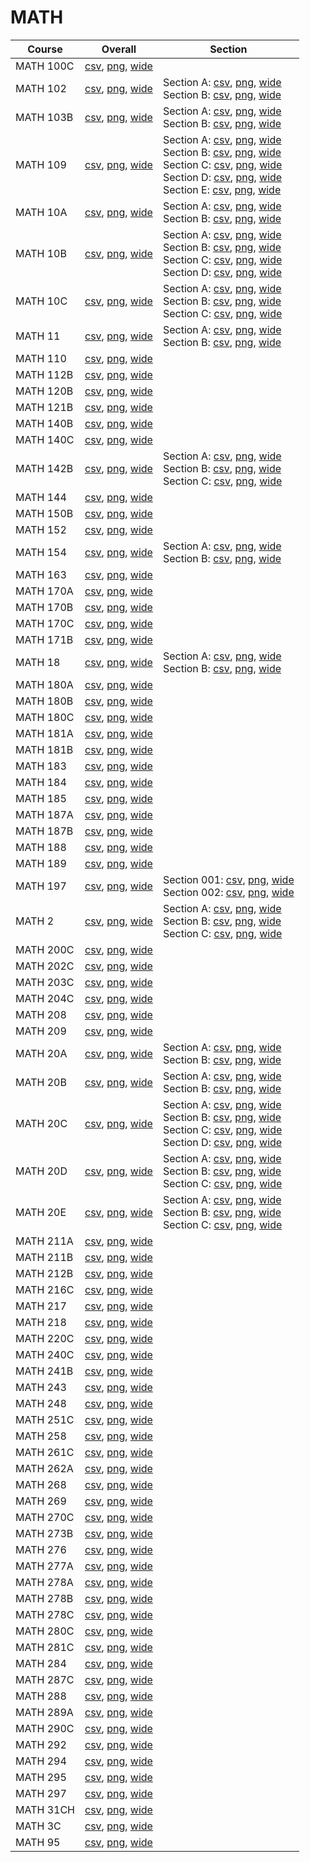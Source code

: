 # MATH

| Course | Overall | Section |
| ------ | ------- | ------- |
| MATH 100C | [csv](https://github.com/UCSD-Historical-Enrollment-Data/2024Spring/blob/main/overall/MATH%20100C.csv), [png](https://raw.githubusercontent.com/UCSD-Historical-Enrollment-Data/2024Spring/main/plot_overall/MATH%20100C.png), [wide](https://raw.githubusercontent.com/UCSD-Historical-Enrollment-Data/2024Spring/main/plot_overall_wide/MATH%20100C.png) |  |
| MATH 102 | [csv](https://github.com/UCSD-Historical-Enrollment-Data/2024Spring/blob/main/overall/MATH%20102.csv), [png](https://raw.githubusercontent.com/UCSD-Historical-Enrollment-Data/2024Spring/main/plot_overall/MATH%20102.png), [wide](https://raw.githubusercontent.com/UCSD-Historical-Enrollment-Data/2024Spring/main/plot_overall_wide/MATH%20102.png) | Section A: [csv](https://github.com/UCSD-Historical-Enrollment-Data/2024Spring/blob/main/section/MATH%20102_A.csv), [png](https://raw.githubusercontent.com/UCSD-Historical-Enrollment-Data/2024Spring/main/plot_section/MATH%20102_A.png), [wide](https://raw.githubusercontent.com/UCSD-Historical-Enrollment-Data/2024Spring/main/plot_section_wide/MATH%20102_A.png)<br>Section B: [csv](https://github.com/UCSD-Historical-Enrollment-Data/2024Spring/blob/main/section/MATH%20102_B.csv), [png](https://raw.githubusercontent.com/UCSD-Historical-Enrollment-Data/2024Spring/main/plot_section/MATH%20102_B.png), [wide](https://raw.githubusercontent.com/UCSD-Historical-Enrollment-Data/2024Spring/main/plot_section_wide/MATH%20102_B.png) |
| MATH 103B | [csv](https://github.com/UCSD-Historical-Enrollment-Data/2024Spring/blob/main/overall/MATH%20103B.csv), [png](https://raw.githubusercontent.com/UCSD-Historical-Enrollment-Data/2024Spring/main/plot_overall/MATH%20103B.png), [wide](https://raw.githubusercontent.com/UCSD-Historical-Enrollment-Data/2024Spring/main/plot_overall_wide/MATH%20103B.png) | Section A: [csv](https://github.com/UCSD-Historical-Enrollment-Data/2024Spring/blob/main/section/MATH%20103B_A.csv), [png](https://raw.githubusercontent.com/UCSD-Historical-Enrollment-Data/2024Spring/main/plot_section/MATH%20103B_A.png), [wide](https://raw.githubusercontent.com/UCSD-Historical-Enrollment-Data/2024Spring/main/plot_section_wide/MATH%20103B_A.png)<br>Section B: [csv](https://github.com/UCSD-Historical-Enrollment-Data/2024Spring/blob/main/section/MATH%20103B_B.csv), [png](https://raw.githubusercontent.com/UCSD-Historical-Enrollment-Data/2024Spring/main/plot_section/MATH%20103B_B.png), [wide](https://raw.githubusercontent.com/UCSD-Historical-Enrollment-Data/2024Spring/main/plot_section_wide/MATH%20103B_B.png) |
| MATH 109 | [csv](https://github.com/UCSD-Historical-Enrollment-Data/2024Spring/blob/main/overall/MATH%20109.csv), [png](https://raw.githubusercontent.com/UCSD-Historical-Enrollment-Data/2024Spring/main/plot_overall/MATH%20109.png), [wide](https://raw.githubusercontent.com/UCSD-Historical-Enrollment-Data/2024Spring/main/plot_overall_wide/MATH%20109.png) | Section A: [csv](https://github.com/UCSD-Historical-Enrollment-Data/2024Spring/blob/main/section/MATH%20109_A.csv), [png](https://raw.githubusercontent.com/UCSD-Historical-Enrollment-Data/2024Spring/main/plot_section/MATH%20109_A.png), [wide](https://raw.githubusercontent.com/UCSD-Historical-Enrollment-Data/2024Spring/main/plot_section_wide/MATH%20109_A.png)<br>Section B: [csv](https://github.com/UCSD-Historical-Enrollment-Data/2024Spring/blob/main/section/MATH%20109_B.csv), [png](https://raw.githubusercontent.com/UCSD-Historical-Enrollment-Data/2024Spring/main/plot_section/MATH%20109_B.png), [wide](https://raw.githubusercontent.com/UCSD-Historical-Enrollment-Data/2024Spring/main/plot_section_wide/MATH%20109_B.png)<br>Section C: [csv](https://github.com/UCSD-Historical-Enrollment-Data/2024Spring/blob/main/section/MATH%20109_C.csv), [png](https://raw.githubusercontent.com/UCSD-Historical-Enrollment-Data/2024Spring/main/plot_section/MATH%20109_C.png), [wide](https://raw.githubusercontent.com/UCSD-Historical-Enrollment-Data/2024Spring/main/plot_section_wide/MATH%20109_C.png)<br>Section D: [csv](https://github.com/UCSD-Historical-Enrollment-Data/2024Spring/blob/main/section/MATH%20109_D.csv), [png](https://raw.githubusercontent.com/UCSD-Historical-Enrollment-Data/2024Spring/main/plot_section/MATH%20109_D.png), [wide](https://raw.githubusercontent.com/UCSD-Historical-Enrollment-Data/2024Spring/main/plot_section_wide/MATH%20109_D.png)<br>Section E: [csv](https://github.com/UCSD-Historical-Enrollment-Data/2024Spring/blob/main/section/MATH%20109_E.csv), [png](https://raw.githubusercontent.com/UCSD-Historical-Enrollment-Data/2024Spring/main/plot_section/MATH%20109_E.png), [wide](https://raw.githubusercontent.com/UCSD-Historical-Enrollment-Data/2024Spring/main/plot_section_wide/MATH%20109_E.png) |
| MATH 10A | [csv](https://github.com/UCSD-Historical-Enrollment-Data/2024Spring/blob/main/overall/MATH%2010A.csv), [png](https://raw.githubusercontent.com/UCSD-Historical-Enrollment-Data/2024Spring/main/plot_overall/MATH%2010A.png), [wide](https://raw.githubusercontent.com/UCSD-Historical-Enrollment-Data/2024Spring/main/plot_overall_wide/MATH%2010A.png) | Section A: [csv](https://github.com/UCSD-Historical-Enrollment-Data/2024Spring/blob/main/section/MATH%2010A_A.csv), [png](https://raw.githubusercontent.com/UCSD-Historical-Enrollment-Data/2024Spring/main/plot_section/MATH%2010A_A.png), [wide](https://raw.githubusercontent.com/UCSD-Historical-Enrollment-Data/2024Spring/main/plot_section_wide/MATH%2010A_A.png)<br>Section B: [csv](https://github.com/UCSD-Historical-Enrollment-Data/2024Spring/blob/main/section/MATH%2010A_B.csv), [png](https://raw.githubusercontent.com/UCSD-Historical-Enrollment-Data/2024Spring/main/plot_section/MATH%2010A_B.png), [wide](https://raw.githubusercontent.com/UCSD-Historical-Enrollment-Data/2024Spring/main/plot_section_wide/MATH%2010A_B.png) |
| MATH 10B | [csv](https://github.com/UCSD-Historical-Enrollment-Data/2024Spring/blob/main/overall/MATH%2010B.csv), [png](https://raw.githubusercontent.com/UCSD-Historical-Enrollment-Data/2024Spring/main/plot_overall/MATH%2010B.png), [wide](https://raw.githubusercontent.com/UCSD-Historical-Enrollment-Data/2024Spring/main/plot_overall_wide/MATH%2010B.png) | Section A: [csv](https://github.com/UCSD-Historical-Enrollment-Data/2024Spring/blob/main/section/MATH%2010B_A.csv), [png](https://raw.githubusercontent.com/UCSD-Historical-Enrollment-Data/2024Spring/main/plot_section/MATH%2010B_A.png), [wide](https://raw.githubusercontent.com/UCSD-Historical-Enrollment-Data/2024Spring/main/plot_section_wide/MATH%2010B_A.png)<br>Section B: [csv](https://github.com/UCSD-Historical-Enrollment-Data/2024Spring/blob/main/section/MATH%2010B_B.csv), [png](https://raw.githubusercontent.com/UCSD-Historical-Enrollment-Data/2024Spring/main/plot_section/MATH%2010B_B.png), [wide](https://raw.githubusercontent.com/UCSD-Historical-Enrollment-Data/2024Spring/main/plot_section_wide/MATH%2010B_B.png)<br>Section C: [csv](https://github.com/UCSD-Historical-Enrollment-Data/2024Spring/blob/main/section/MATH%2010B_C.csv), [png](https://raw.githubusercontent.com/UCSD-Historical-Enrollment-Data/2024Spring/main/plot_section/MATH%2010B_C.png), [wide](https://raw.githubusercontent.com/UCSD-Historical-Enrollment-Data/2024Spring/main/plot_section_wide/MATH%2010B_C.png)<br>Section D: [csv](https://github.com/UCSD-Historical-Enrollment-Data/2024Spring/blob/main/section/MATH%2010B_D.csv), [png](https://raw.githubusercontent.com/UCSD-Historical-Enrollment-Data/2024Spring/main/plot_section/MATH%2010B_D.png), [wide](https://raw.githubusercontent.com/UCSD-Historical-Enrollment-Data/2024Spring/main/plot_section_wide/MATH%2010B_D.png) |
| MATH 10C | [csv](https://github.com/UCSD-Historical-Enrollment-Data/2024Spring/blob/main/overall/MATH%2010C.csv), [png](https://raw.githubusercontent.com/UCSD-Historical-Enrollment-Data/2024Spring/main/plot_overall/MATH%2010C.png), [wide](https://raw.githubusercontent.com/UCSD-Historical-Enrollment-Data/2024Spring/main/plot_overall_wide/MATH%2010C.png) | Section A: [csv](https://github.com/UCSD-Historical-Enrollment-Data/2024Spring/blob/main/section/MATH%2010C_A.csv), [png](https://raw.githubusercontent.com/UCSD-Historical-Enrollment-Data/2024Spring/main/plot_section/MATH%2010C_A.png), [wide](https://raw.githubusercontent.com/UCSD-Historical-Enrollment-Data/2024Spring/main/plot_section_wide/MATH%2010C_A.png)<br>Section B: [csv](https://github.com/UCSD-Historical-Enrollment-Data/2024Spring/blob/main/section/MATH%2010C_B.csv), [png](https://raw.githubusercontent.com/UCSD-Historical-Enrollment-Data/2024Spring/main/plot_section/MATH%2010C_B.png), [wide](https://raw.githubusercontent.com/UCSD-Historical-Enrollment-Data/2024Spring/main/plot_section_wide/MATH%2010C_B.png)<br>Section C: [csv](https://github.com/UCSD-Historical-Enrollment-Data/2024Spring/blob/main/section/MATH%2010C_C.csv), [png](https://raw.githubusercontent.com/UCSD-Historical-Enrollment-Data/2024Spring/main/plot_section/MATH%2010C_C.png), [wide](https://raw.githubusercontent.com/UCSD-Historical-Enrollment-Data/2024Spring/main/plot_section_wide/MATH%2010C_C.png) |
| MATH 11 | [csv](https://github.com/UCSD-Historical-Enrollment-Data/2024Spring/blob/main/overall/MATH%2011.csv), [png](https://raw.githubusercontent.com/UCSD-Historical-Enrollment-Data/2024Spring/main/plot_overall/MATH%2011.png), [wide](https://raw.githubusercontent.com/UCSD-Historical-Enrollment-Data/2024Spring/main/plot_overall_wide/MATH%2011.png) | Section A: [csv](https://github.com/UCSD-Historical-Enrollment-Data/2024Spring/blob/main/section/MATH%2011_A.csv), [png](https://raw.githubusercontent.com/UCSD-Historical-Enrollment-Data/2024Spring/main/plot_section/MATH%2011_A.png), [wide](https://raw.githubusercontent.com/UCSD-Historical-Enrollment-Data/2024Spring/main/plot_section_wide/MATH%2011_A.png)<br>Section B: [csv](https://github.com/UCSD-Historical-Enrollment-Data/2024Spring/blob/main/section/MATH%2011_B.csv), [png](https://raw.githubusercontent.com/UCSD-Historical-Enrollment-Data/2024Spring/main/plot_section/MATH%2011_B.png), [wide](https://raw.githubusercontent.com/UCSD-Historical-Enrollment-Data/2024Spring/main/plot_section_wide/MATH%2011_B.png) |
| MATH 110 | [csv](https://github.com/UCSD-Historical-Enrollment-Data/2024Spring/blob/main/overall/MATH%20110.csv), [png](https://raw.githubusercontent.com/UCSD-Historical-Enrollment-Data/2024Spring/main/plot_overall/MATH%20110.png), [wide](https://raw.githubusercontent.com/UCSD-Historical-Enrollment-Data/2024Spring/main/plot_overall_wide/MATH%20110.png) |  |
| MATH 112B | [csv](https://github.com/UCSD-Historical-Enrollment-Data/2024Spring/blob/main/overall/MATH%20112B.csv), [png](https://raw.githubusercontent.com/UCSD-Historical-Enrollment-Data/2024Spring/main/plot_overall/MATH%20112B.png), [wide](https://raw.githubusercontent.com/UCSD-Historical-Enrollment-Data/2024Spring/main/plot_overall_wide/MATH%20112B.png) |  |
| MATH 120B | [csv](https://github.com/UCSD-Historical-Enrollment-Data/2024Spring/blob/main/overall/MATH%20120B.csv), [png](https://raw.githubusercontent.com/UCSD-Historical-Enrollment-Data/2024Spring/main/plot_overall/MATH%20120B.png), [wide](https://raw.githubusercontent.com/UCSD-Historical-Enrollment-Data/2024Spring/main/plot_overall_wide/MATH%20120B.png) |  |
| MATH 121B | [csv](https://github.com/UCSD-Historical-Enrollment-Data/2024Spring/blob/main/overall/MATH%20121B.csv), [png](https://raw.githubusercontent.com/UCSD-Historical-Enrollment-Data/2024Spring/main/plot_overall/MATH%20121B.png), [wide](https://raw.githubusercontent.com/UCSD-Historical-Enrollment-Data/2024Spring/main/plot_overall_wide/MATH%20121B.png) |  |
| MATH 140B | [csv](https://github.com/UCSD-Historical-Enrollment-Data/2024Spring/blob/main/overall/MATH%20140B.csv), [png](https://raw.githubusercontent.com/UCSD-Historical-Enrollment-Data/2024Spring/main/plot_overall/MATH%20140B.png), [wide](https://raw.githubusercontent.com/UCSD-Historical-Enrollment-Data/2024Spring/main/plot_overall_wide/MATH%20140B.png) |  |
| MATH 140C | [csv](https://github.com/UCSD-Historical-Enrollment-Data/2024Spring/blob/main/overall/MATH%20140C.csv), [png](https://raw.githubusercontent.com/UCSD-Historical-Enrollment-Data/2024Spring/main/plot_overall/MATH%20140C.png), [wide](https://raw.githubusercontent.com/UCSD-Historical-Enrollment-Data/2024Spring/main/plot_overall_wide/MATH%20140C.png) |  |
| MATH 142B | [csv](https://github.com/UCSD-Historical-Enrollment-Data/2024Spring/blob/main/overall/MATH%20142B.csv), [png](https://raw.githubusercontent.com/UCSD-Historical-Enrollment-Data/2024Spring/main/plot_overall/MATH%20142B.png), [wide](https://raw.githubusercontent.com/UCSD-Historical-Enrollment-Data/2024Spring/main/plot_overall_wide/MATH%20142B.png) | Section A: [csv](https://github.com/UCSD-Historical-Enrollment-Data/2024Spring/blob/main/section/MATH%20142B_A.csv), [png](https://raw.githubusercontent.com/UCSD-Historical-Enrollment-Data/2024Spring/main/plot_section/MATH%20142B_A.png), [wide](https://raw.githubusercontent.com/UCSD-Historical-Enrollment-Data/2024Spring/main/plot_section_wide/MATH%20142B_A.png)<br>Section B: [csv](https://github.com/UCSD-Historical-Enrollment-Data/2024Spring/blob/main/section/MATH%20142B_B.csv), [png](https://raw.githubusercontent.com/UCSD-Historical-Enrollment-Data/2024Spring/main/plot_section/MATH%20142B_B.png), [wide](https://raw.githubusercontent.com/UCSD-Historical-Enrollment-Data/2024Spring/main/plot_section_wide/MATH%20142B_B.png)<br>Section C: [csv](https://github.com/UCSD-Historical-Enrollment-Data/2024Spring/blob/main/section/MATH%20142B_C.csv), [png](https://raw.githubusercontent.com/UCSD-Historical-Enrollment-Data/2024Spring/main/plot_section/MATH%20142B_C.png), [wide](https://raw.githubusercontent.com/UCSD-Historical-Enrollment-Data/2024Spring/main/plot_section_wide/MATH%20142B_C.png) |
| MATH 144 | [csv](https://github.com/UCSD-Historical-Enrollment-Data/2024Spring/blob/main/overall/MATH%20144.csv), [png](https://raw.githubusercontent.com/UCSD-Historical-Enrollment-Data/2024Spring/main/plot_overall/MATH%20144.png), [wide](https://raw.githubusercontent.com/UCSD-Historical-Enrollment-Data/2024Spring/main/plot_overall_wide/MATH%20144.png) |  |
| MATH 150B | [csv](https://github.com/UCSD-Historical-Enrollment-Data/2024Spring/blob/main/overall/MATH%20150B.csv), [png](https://raw.githubusercontent.com/UCSD-Historical-Enrollment-Data/2024Spring/main/plot_overall/MATH%20150B.png), [wide](https://raw.githubusercontent.com/UCSD-Historical-Enrollment-Data/2024Spring/main/plot_overall_wide/MATH%20150B.png) |  |
| MATH 152 | [csv](https://github.com/UCSD-Historical-Enrollment-Data/2024Spring/blob/main/overall/MATH%20152.csv), [png](https://raw.githubusercontent.com/UCSD-Historical-Enrollment-Data/2024Spring/main/plot_overall/MATH%20152.png), [wide](https://raw.githubusercontent.com/UCSD-Historical-Enrollment-Data/2024Spring/main/plot_overall_wide/MATH%20152.png) |  |
| MATH 154 | [csv](https://github.com/UCSD-Historical-Enrollment-Data/2024Spring/blob/main/overall/MATH%20154.csv), [png](https://raw.githubusercontent.com/UCSD-Historical-Enrollment-Data/2024Spring/main/plot_overall/MATH%20154.png), [wide](https://raw.githubusercontent.com/UCSD-Historical-Enrollment-Data/2024Spring/main/plot_overall_wide/MATH%20154.png) | Section A: [csv](https://github.com/UCSD-Historical-Enrollment-Data/2024Spring/blob/main/section/MATH%20154_A.csv), [png](https://raw.githubusercontent.com/UCSD-Historical-Enrollment-Data/2024Spring/main/plot_section/MATH%20154_A.png), [wide](https://raw.githubusercontent.com/UCSD-Historical-Enrollment-Data/2024Spring/main/plot_section_wide/MATH%20154_A.png)<br>Section B: [csv](https://github.com/UCSD-Historical-Enrollment-Data/2024Spring/blob/main/section/MATH%20154_B.csv), [png](https://raw.githubusercontent.com/UCSD-Historical-Enrollment-Data/2024Spring/main/plot_section/MATH%20154_B.png), [wide](https://raw.githubusercontent.com/UCSD-Historical-Enrollment-Data/2024Spring/main/plot_section_wide/MATH%20154_B.png) |
| MATH 163 | [csv](https://github.com/UCSD-Historical-Enrollment-Data/2024Spring/blob/main/overall/MATH%20163.csv), [png](https://raw.githubusercontent.com/UCSD-Historical-Enrollment-Data/2024Spring/main/plot_overall/MATH%20163.png), [wide](https://raw.githubusercontent.com/UCSD-Historical-Enrollment-Data/2024Spring/main/plot_overall_wide/MATH%20163.png) |  |
| MATH 170A | [csv](https://github.com/UCSD-Historical-Enrollment-Data/2024Spring/blob/main/overall/MATH%20170A.csv), [png](https://raw.githubusercontent.com/UCSD-Historical-Enrollment-Data/2024Spring/main/plot_overall/MATH%20170A.png), [wide](https://raw.githubusercontent.com/UCSD-Historical-Enrollment-Data/2024Spring/main/plot_overall_wide/MATH%20170A.png) |  |
| MATH 170B | [csv](https://github.com/UCSD-Historical-Enrollment-Data/2024Spring/blob/main/overall/MATH%20170B.csv), [png](https://raw.githubusercontent.com/UCSD-Historical-Enrollment-Data/2024Spring/main/plot_overall/MATH%20170B.png), [wide](https://raw.githubusercontent.com/UCSD-Historical-Enrollment-Data/2024Spring/main/plot_overall_wide/MATH%20170B.png) |  |
| MATH 170C | [csv](https://github.com/UCSD-Historical-Enrollment-Data/2024Spring/blob/main/overall/MATH%20170C.csv), [png](https://raw.githubusercontent.com/UCSD-Historical-Enrollment-Data/2024Spring/main/plot_overall/MATH%20170C.png), [wide](https://raw.githubusercontent.com/UCSD-Historical-Enrollment-Data/2024Spring/main/plot_overall_wide/MATH%20170C.png) |  |
| MATH 171B | [csv](https://github.com/UCSD-Historical-Enrollment-Data/2024Spring/blob/main/overall/MATH%20171B.csv), [png](https://raw.githubusercontent.com/UCSD-Historical-Enrollment-Data/2024Spring/main/plot_overall/MATH%20171B.png), [wide](https://raw.githubusercontent.com/UCSD-Historical-Enrollment-Data/2024Spring/main/plot_overall_wide/MATH%20171B.png) |  |
| MATH 18 | [csv](https://github.com/UCSD-Historical-Enrollment-Data/2024Spring/blob/main/overall/MATH%2018.csv), [png](https://raw.githubusercontent.com/UCSD-Historical-Enrollment-Data/2024Spring/main/plot_overall/MATH%2018.png), [wide](https://raw.githubusercontent.com/UCSD-Historical-Enrollment-Data/2024Spring/main/plot_overall_wide/MATH%2018.png) | Section A: [csv](https://github.com/UCSD-Historical-Enrollment-Data/2024Spring/blob/main/section/MATH%2018_A.csv), [png](https://raw.githubusercontent.com/UCSD-Historical-Enrollment-Data/2024Spring/main/plot_section/MATH%2018_A.png), [wide](https://raw.githubusercontent.com/UCSD-Historical-Enrollment-Data/2024Spring/main/plot_section_wide/MATH%2018_A.png)<br>Section B: [csv](https://github.com/UCSD-Historical-Enrollment-Data/2024Spring/blob/main/section/MATH%2018_B.csv), [png](https://raw.githubusercontent.com/UCSD-Historical-Enrollment-Data/2024Spring/main/plot_section/MATH%2018_B.png), [wide](https://raw.githubusercontent.com/UCSD-Historical-Enrollment-Data/2024Spring/main/plot_section_wide/MATH%2018_B.png) |
| MATH 180A | [csv](https://github.com/UCSD-Historical-Enrollment-Data/2024Spring/blob/main/overall/MATH%20180A.csv), [png](https://raw.githubusercontent.com/UCSD-Historical-Enrollment-Data/2024Spring/main/plot_overall/MATH%20180A.png), [wide](https://raw.githubusercontent.com/UCSD-Historical-Enrollment-Data/2024Spring/main/plot_overall_wide/MATH%20180A.png) |  |
| MATH 180B | [csv](https://github.com/UCSD-Historical-Enrollment-Data/2024Spring/blob/main/overall/MATH%20180B.csv), [png](https://raw.githubusercontent.com/UCSD-Historical-Enrollment-Data/2024Spring/main/plot_overall/MATH%20180B.png), [wide](https://raw.githubusercontent.com/UCSD-Historical-Enrollment-Data/2024Spring/main/plot_overall_wide/MATH%20180B.png) |  |
| MATH 180C | [csv](https://github.com/UCSD-Historical-Enrollment-Data/2024Spring/blob/main/overall/MATH%20180C.csv), [png](https://raw.githubusercontent.com/UCSD-Historical-Enrollment-Data/2024Spring/main/plot_overall/MATH%20180C.png), [wide](https://raw.githubusercontent.com/UCSD-Historical-Enrollment-Data/2024Spring/main/plot_overall_wide/MATH%20180C.png) |  |
| MATH 181A | [csv](https://github.com/UCSD-Historical-Enrollment-Data/2024Spring/blob/main/overall/MATH%20181A.csv), [png](https://raw.githubusercontent.com/UCSD-Historical-Enrollment-Data/2024Spring/main/plot_overall/MATH%20181A.png), [wide](https://raw.githubusercontent.com/UCSD-Historical-Enrollment-Data/2024Spring/main/plot_overall_wide/MATH%20181A.png) |  |
| MATH 181B | [csv](https://github.com/UCSD-Historical-Enrollment-Data/2024Spring/blob/main/overall/MATH%20181B.csv), [png](https://raw.githubusercontent.com/UCSD-Historical-Enrollment-Data/2024Spring/main/plot_overall/MATH%20181B.png), [wide](https://raw.githubusercontent.com/UCSD-Historical-Enrollment-Data/2024Spring/main/plot_overall_wide/MATH%20181B.png) |  |
| MATH 183 | [csv](https://github.com/UCSD-Historical-Enrollment-Data/2024Spring/blob/main/overall/MATH%20183.csv), [png](https://raw.githubusercontent.com/UCSD-Historical-Enrollment-Data/2024Spring/main/plot_overall/MATH%20183.png), [wide](https://raw.githubusercontent.com/UCSD-Historical-Enrollment-Data/2024Spring/main/plot_overall_wide/MATH%20183.png) |  |
| MATH 184 | [csv](https://github.com/UCSD-Historical-Enrollment-Data/2024Spring/blob/main/overall/MATH%20184.csv), [png](https://raw.githubusercontent.com/UCSD-Historical-Enrollment-Data/2024Spring/main/plot_overall/MATH%20184.png), [wide](https://raw.githubusercontent.com/UCSD-Historical-Enrollment-Data/2024Spring/main/plot_overall_wide/MATH%20184.png) |  |
| MATH 185 | [csv](https://github.com/UCSD-Historical-Enrollment-Data/2024Spring/blob/main/overall/MATH%20185.csv), [png](https://raw.githubusercontent.com/UCSD-Historical-Enrollment-Data/2024Spring/main/plot_overall/MATH%20185.png), [wide](https://raw.githubusercontent.com/UCSD-Historical-Enrollment-Data/2024Spring/main/plot_overall_wide/MATH%20185.png) |  |
| MATH 187A | [csv](https://github.com/UCSD-Historical-Enrollment-Data/2024Spring/blob/main/overall/MATH%20187A.csv), [png](https://raw.githubusercontent.com/UCSD-Historical-Enrollment-Data/2024Spring/main/plot_overall/MATH%20187A.png), [wide](https://raw.githubusercontent.com/UCSD-Historical-Enrollment-Data/2024Spring/main/plot_overall_wide/MATH%20187A.png) |  |
| MATH 187B | [csv](https://github.com/UCSD-Historical-Enrollment-Data/2024Spring/blob/main/overall/MATH%20187B.csv), [png](https://raw.githubusercontent.com/UCSD-Historical-Enrollment-Data/2024Spring/main/plot_overall/MATH%20187B.png), [wide](https://raw.githubusercontent.com/UCSD-Historical-Enrollment-Data/2024Spring/main/plot_overall_wide/MATH%20187B.png) |  |
| MATH 188 | [csv](https://github.com/UCSD-Historical-Enrollment-Data/2024Spring/blob/main/overall/MATH%20188.csv), [png](https://raw.githubusercontent.com/UCSD-Historical-Enrollment-Data/2024Spring/main/plot_overall/MATH%20188.png), [wide](https://raw.githubusercontent.com/UCSD-Historical-Enrollment-Data/2024Spring/main/plot_overall_wide/MATH%20188.png) |  |
| MATH 189 | [csv](https://github.com/UCSD-Historical-Enrollment-Data/2024Spring/blob/main/overall/MATH%20189.csv), [png](https://raw.githubusercontent.com/UCSD-Historical-Enrollment-Data/2024Spring/main/plot_overall/MATH%20189.png), [wide](https://raw.githubusercontent.com/UCSD-Historical-Enrollment-Data/2024Spring/main/plot_overall_wide/MATH%20189.png) |  |
| MATH 197 | [csv](https://github.com/UCSD-Historical-Enrollment-Data/2024Spring/blob/main/overall/MATH%20197.csv), [png](https://raw.githubusercontent.com/UCSD-Historical-Enrollment-Data/2024Spring/main/plot_overall/MATH%20197.png), [wide](https://raw.githubusercontent.com/UCSD-Historical-Enrollment-Data/2024Spring/main/plot_overall_wide/MATH%20197.png) | Section 001: [csv](https://github.com/UCSD-Historical-Enrollment-Data/2024Spring/blob/main/section/MATH%20197_001.csv), [png](https://raw.githubusercontent.com/UCSD-Historical-Enrollment-Data/2024Spring/main/plot_section/MATH%20197_001.png), [wide](https://raw.githubusercontent.com/UCSD-Historical-Enrollment-Data/2024Spring/main/plot_section_wide/MATH%20197_001.png)<br>Section 002: [csv](https://github.com/UCSD-Historical-Enrollment-Data/2024Spring/blob/main/section/MATH%20197_002.csv), [png](https://raw.githubusercontent.com/UCSD-Historical-Enrollment-Data/2024Spring/main/plot_section/MATH%20197_002.png), [wide](https://raw.githubusercontent.com/UCSD-Historical-Enrollment-Data/2024Spring/main/plot_section_wide/MATH%20197_002.png) |
| MATH 2 | [csv](https://github.com/UCSD-Historical-Enrollment-Data/2024Spring/blob/main/overall/MATH%202.csv), [png](https://raw.githubusercontent.com/UCSD-Historical-Enrollment-Data/2024Spring/main/plot_overall/MATH%202.png), [wide](https://raw.githubusercontent.com/UCSD-Historical-Enrollment-Data/2024Spring/main/plot_overall_wide/MATH%202.png) | Section A: [csv](https://github.com/UCSD-Historical-Enrollment-Data/2024Spring/blob/main/section/MATH%202_A.csv), [png](https://raw.githubusercontent.com/UCSD-Historical-Enrollment-Data/2024Spring/main/plot_section/MATH%202_A.png), [wide](https://raw.githubusercontent.com/UCSD-Historical-Enrollment-Data/2024Spring/main/plot_section_wide/MATH%202_A.png)<br>Section B: [csv](https://github.com/UCSD-Historical-Enrollment-Data/2024Spring/blob/main/section/MATH%202_B.csv), [png](https://raw.githubusercontent.com/UCSD-Historical-Enrollment-Data/2024Spring/main/plot_section/MATH%202_B.png), [wide](https://raw.githubusercontent.com/UCSD-Historical-Enrollment-Data/2024Spring/main/plot_section_wide/MATH%202_B.png)<br>Section C: [csv](https://github.com/UCSD-Historical-Enrollment-Data/2024Spring/blob/main/section/MATH%202_C.csv), [png](https://raw.githubusercontent.com/UCSD-Historical-Enrollment-Data/2024Spring/main/plot_section/MATH%202_C.png), [wide](https://raw.githubusercontent.com/UCSD-Historical-Enrollment-Data/2024Spring/main/plot_section_wide/MATH%202_C.png) |
| MATH 200C | [csv](https://github.com/UCSD-Historical-Enrollment-Data/2024Spring/blob/main/overall/MATH%20200C.csv), [png](https://raw.githubusercontent.com/UCSD-Historical-Enrollment-Data/2024Spring/main/plot_overall/MATH%20200C.png), [wide](https://raw.githubusercontent.com/UCSD-Historical-Enrollment-Data/2024Spring/main/plot_overall_wide/MATH%20200C.png) |  |
| MATH 202C | [csv](https://github.com/UCSD-Historical-Enrollment-Data/2024Spring/blob/main/overall/MATH%20202C.csv), [png](https://raw.githubusercontent.com/UCSD-Historical-Enrollment-Data/2024Spring/main/plot_overall/MATH%20202C.png), [wide](https://raw.githubusercontent.com/UCSD-Historical-Enrollment-Data/2024Spring/main/plot_overall_wide/MATH%20202C.png) |  |
| MATH 203C | [csv](https://github.com/UCSD-Historical-Enrollment-Data/2024Spring/blob/main/overall/MATH%20203C.csv), [png](https://raw.githubusercontent.com/UCSD-Historical-Enrollment-Data/2024Spring/main/plot_overall/MATH%20203C.png), [wide](https://raw.githubusercontent.com/UCSD-Historical-Enrollment-Data/2024Spring/main/plot_overall_wide/MATH%20203C.png) |  |
| MATH 204C | [csv](https://github.com/UCSD-Historical-Enrollment-Data/2024Spring/blob/main/overall/MATH%20204C.csv), [png](https://raw.githubusercontent.com/UCSD-Historical-Enrollment-Data/2024Spring/main/plot_overall/MATH%20204C.png), [wide](https://raw.githubusercontent.com/UCSD-Historical-Enrollment-Data/2024Spring/main/plot_overall_wide/MATH%20204C.png) |  |
| MATH 208 | [csv](https://github.com/UCSD-Historical-Enrollment-Data/2024Spring/blob/main/overall/MATH%20208.csv), [png](https://raw.githubusercontent.com/UCSD-Historical-Enrollment-Data/2024Spring/main/plot_overall/MATH%20208.png), [wide](https://raw.githubusercontent.com/UCSD-Historical-Enrollment-Data/2024Spring/main/plot_overall_wide/MATH%20208.png) |  |
| MATH 209 | [csv](https://github.com/UCSD-Historical-Enrollment-Data/2024Spring/blob/main/overall/MATH%20209.csv), [png](https://raw.githubusercontent.com/UCSD-Historical-Enrollment-Data/2024Spring/main/plot_overall/MATH%20209.png), [wide](https://raw.githubusercontent.com/UCSD-Historical-Enrollment-Data/2024Spring/main/plot_overall_wide/MATH%20209.png) |  |
| MATH 20A | [csv](https://github.com/UCSD-Historical-Enrollment-Data/2024Spring/blob/main/overall/MATH%2020A.csv), [png](https://raw.githubusercontent.com/UCSD-Historical-Enrollment-Data/2024Spring/main/plot_overall/MATH%2020A.png), [wide](https://raw.githubusercontent.com/UCSD-Historical-Enrollment-Data/2024Spring/main/plot_overall_wide/MATH%2020A.png) | Section A: [csv](https://github.com/UCSD-Historical-Enrollment-Data/2024Spring/blob/main/section/MATH%2020A_A.csv), [png](https://raw.githubusercontent.com/UCSD-Historical-Enrollment-Data/2024Spring/main/plot_section/MATH%2020A_A.png), [wide](https://raw.githubusercontent.com/UCSD-Historical-Enrollment-Data/2024Spring/main/plot_section_wide/MATH%2020A_A.png)<br>Section B: [csv](https://github.com/UCSD-Historical-Enrollment-Data/2024Spring/blob/main/section/MATH%2020A_B.csv), [png](https://raw.githubusercontent.com/UCSD-Historical-Enrollment-Data/2024Spring/main/plot_section/MATH%2020A_B.png), [wide](https://raw.githubusercontent.com/UCSD-Historical-Enrollment-Data/2024Spring/main/plot_section_wide/MATH%2020A_B.png) |
| MATH 20B | [csv](https://github.com/UCSD-Historical-Enrollment-Data/2024Spring/blob/main/overall/MATH%2020B.csv), [png](https://raw.githubusercontent.com/UCSD-Historical-Enrollment-Data/2024Spring/main/plot_overall/MATH%2020B.png), [wide](https://raw.githubusercontent.com/UCSD-Historical-Enrollment-Data/2024Spring/main/plot_overall_wide/MATH%2020B.png) | Section A: [csv](https://github.com/UCSD-Historical-Enrollment-Data/2024Spring/blob/main/section/MATH%2020B_A.csv), [png](https://raw.githubusercontent.com/UCSD-Historical-Enrollment-Data/2024Spring/main/plot_section/MATH%2020B_A.png), [wide](https://raw.githubusercontent.com/UCSD-Historical-Enrollment-Data/2024Spring/main/plot_section_wide/MATH%2020B_A.png)<br>Section B: [csv](https://github.com/UCSD-Historical-Enrollment-Data/2024Spring/blob/main/section/MATH%2020B_B.csv), [png](https://raw.githubusercontent.com/UCSD-Historical-Enrollment-Data/2024Spring/main/plot_section/MATH%2020B_B.png), [wide](https://raw.githubusercontent.com/UCSD-Historical-Enrollment-Data/2024Spring/main/plot_section_wide/MATH%2020B_B.png) |
| MATH 20C | [csv](https://github.com/UCSD-Historical-Enrollment-Data/2024Spring/blob/main/overall/MATH%2020C.csv), [png](https://raw.githubusercontent.com/UCSD-Historical-Enrollment-Data/2024Spring/main/plot_overall/MATH%2020C.png), [wide](https://raw.githubusercontent.com/UCSD-Historical-Enrollment-Data/2024Spring/main/plot_overall_wide/MATH%2020C.png) | Section A: [csv](https://github.com/UCSD-Historical-Enrollment-Data/2024Spring/blob/main/section/MATH%2020C_A.csv), [png](https://raw.githubusercontent.com/UCSD-Historical-Enrollment-Data/2024Spring/main/plot_section/MATH%2020C_A.png), [wide](https://raw.githubusercontent.com/UCSD-Historical-Enrollment-Data/2024Spring/main/plot_section_wide/MATH%2020C_A.png)<br>Section B: [csv](https://github.com/UCSD-Historical-Enrollment-Data/2024Spring/blob/main/section/MATH%2020C_B.csv), [png](https://raw.githubusercontent.com/UCSD-Historical-Enrollment-Data/2024Spring/main/plot_section/MATH%2020C_B.png), [wide](https://raw.githubusercontent.com/UCSD-Historical-Enrollment-Data/2024Spring/main/plot_section_wide/MATH%2020C_B.png)<br>Section C: [csv](https://github.com/UCSD-Historical-Enrollment-Data/2024Spring/blob/main/section/MATH%2020C_C.csv), [png](https://raw.githubusercontent.com/UCSD-Historical-Enrollment-Data/2024Spring/main/plot_section/MATH%2020C_C.png), [wide](https://raw.githubusercontent.com/UCSD-Historical-Enrollment-Data/2024Spring/main/plot_section_wide/MATH%2020C_C.png)<br>Section D: [csv](https://github.com/UCSD-Historical-Enrollment-Data/2024Spring/blob/main/section/MATH%2020C_D.csv), [png](https://raw.githubusercontent.com/UCSD-Historical-Enrollment-Data/2024Spring/main/plot_section/MATH%2020C_D.png), [wide](https://raw.githubusercontent.com/UCSD-Historical-Enrollment-Data/2024Spring/main/plot_section_wide/MATH%2020C_D.png) |
| MATH 20D | [csv](https://github.com/UCSD-Historical-Enrollment-Data/2024Spring/blob/main/overall/MATH%2020D.csv), [png](https://raw.githubusercontent.com/UCSD-Historical-Enrollment-Data/2024Spring/main/plot_overall/MATH%2020D.png), [wide](https://raw.githubusercontent.com/UCSD-Historical-Enrollment-Data/2024Spring/main/plot_overall_wide/MATH%2020D.png) | Section A: [csv](https://github.com/UCSD-Historical-Enrollment-Data/2024Spring/blob/main/section/MATH%2020D_A.csv), [png](https://raw.githubusercontent.com/UCSD-Historical-Enrollment-Data/2024Spring/main/plot_section/MATH%2020D_A.png), [wide](https://raw.githubusercontent.com/UCSD-Historical-Enrollment-Data/2024Spring/main/plot_section_wide/MATH%2020D_A.png)<br>Section B: [csv](https://github.com/UCSD-Historical-Enrollment-Data/2024Spring/blob/main/section/MATH%2020D_B.csv), [png](https://raw.githubusercontent.com/UCSD-Historical-Enrollment-Data/2024Spring/main/plot_section/MATH%2020D_B.png), [wide](https://raw.githubusercontent.com/UCSD-Historical-Enrollment-Data/2024Spring/main/plot_section_wide/MATH%2020D_B.png)<br>Section C: [csv](https://github.com/UCSD-Historical-Enrollment-Data/2024Spring/blob/main/section/MATH%2020D_C.csv), [png](https://raw.githubusercontent.com/UCSD-Historical-Enrollment-Data/2024Spring/main/plot_section/MATH%2020D_C.png), [wide](https://raw.githubusercontent.com/UCSD-Historical-Enrollment-Data/2024Spring/main/plot_section_wide/MATH%2020D_C.png) |
| MATH 20E | [csv](https://github.com/UCSD-Historical-Enrollment-Data/2024Spring/blob/main/overall/MATH%2020E.csv), [png](https://raw.githubusercontent.com/UCSD-Historical-Enrollment-Data/2024Spring/main/plot_overall/MATH%2020E.png), [wide](https://raw.githubusercontent.com/UCSD-Historical-Enrollment-Data/2024Spring/main/plot_overall_wide/MATH%2020E.png) | Section A: [csv](https://github.com/UCSD-Historical-Enrollment-Data/2024Spring/blob/main/section/MATH%2020E_A.csv), [png](https://raw.githubusercontent.com/UCSD-Historical-Enrollment-Data/2024Spring/main/plot_section/MATH%2020E_A.png), [wide](https://raw.githubusercontent.com/UCSD-Historical-Enrollment-Data/2024Spring/main/plot_section_wide/MATH%2020E_A.png)<br>Section B: [csv](https://github.com/UCSD-Historical-Enrollment-Data/2024Spring/blob/main/section/MATH%2020E_B.csv), [png](https://raw.githubusercontent.com/UCSD-Historical-Enrollment-Data/2024Spring/main/plot_section/MATH%2020E_B.png), [wide](https://raw.githubusercontent.com/UCSD-Historical-Enrollment-Data/2024Spring/main/plot_section_wide/MATH%2020E_B.png)<br>Section C: [csv](https://github.com/UCSD-Historical-Enrollment-Data/2024Spring/blob/main/section/MATH%2020E_C.csv), [png](https://raw.githubusercontent.com/UCSD-Historical-Enrollment-Data/2024Spring/main/plot_section/MATH%2020E_C.png), [wide](https://raw.githubusercontent.com/UCSD-Historical-Enrollment-Data/2024Spring/main/plot_section_wide/MATH%2020E_C.png) |
| MATH 211A | [csv](https://github.com/UCSD-Historical-Enrollment-Data/2024Spring/blob/main/overall/MATH%20211A.csv), [png](https://raw.githubusercontent.com/UCSD-Historical-Enrollment-Data/2024Spring/main/plot_overall/MATH%20211A.png), [wide](https://raw.githubusercontent.com/UCSD-Historical-Enrollment-Data/2024Spring/main/plot_overall_wide/MATH%20211A.png) |  |
| MATH 211B | [csv](https://github.com/UCSD-Historical-Enrollment-Data/2024Spring/blob/main/overall/MATH%20211B.csv), [png](https://raw.githubusercontent.com/UCSD-Historical-Enrollment-Data/2024Spring/main/plot_overall/MATH%20211B.png), [wide](https://raw.githubusercontent.com/UCSD-Historical-Enrollment-Data/2024Spring/main/plot_overall_wide/MATH%20211B.png) |  |
| MATH 212B | [csv](https://github.com/UCSD-Historical-Enrollment-Data/2024Spring/blob/main/overall/MATH%20212B.csv), [png](https://raw.githubusercontent.com/UCSD-Historical-Enrollment-Data/2024Spring/main/plot_overall/MATH%20212B.png), [wide](https://raw.githubusercontent.com/UCSD-Historical-Enrollment-Data/2024Spring/main/plot_overall_wide/MATH%20212B.png) |  |
| MATH 216C | [csv](https://github.com/UCSD-Historical-Enrollment-Data/2024Spring/blob/main/overall/MATH%20216C.csv), [png](https://raw.githubusercontent.com/UCSD-Historical-Enrollment-Data/2024Spring/main/plot_overall/MATH%20216C.png), [wide](https://raw.githubusercontent.com/UCSD-Historical-Enrollment-Data/2024Spring/main/plot_overall_wide/MATH%20216C.png) |  |
| MATH 217 | [csv](https://github.com/UCSD-Historical-Enrollment-Data/2024Spring/blob/main/overall/MATH%20217.csv), [png](https://raw.githubusercontent.com/UCSD-Historical-Enrollment-Data/2024Spring/main/plot_overall/MATH%20217.png), [wide](https://raw.githubusercontent.com/UCSD-Historical-Enrollment-Data/2024Spring/main/plot_overall_wide/MATH%20217.png) |  |
| MATH 218 | [csv](https://github.com/UCSD-Historical-Enrollment-Data/2024Spring/blob/main/overall/MATH%20218.csv), [png](https://raw.githubusercontent.com/UCSD-Historical-Enrollment-Data/2024Spring/main/plot_overall/MATH%20218.png), [wide](https://raw.githubusercontent.com/UCSD-Historical-Enrollment-Data/2024Spring/main/plot_overall_wide/MATH%20218.png) |  |
| MATH 220C | [csv](https://github.com/UCSD-Historical-Enrollment-Data/2024Spring/blob/main/overall/MATH%20220C.csv), [png](https://raw.githubusercontent.com/UCSD-Historical-Enrollment-Data/2024Spring/main/plot_overall/MATH%20220C.png), [wide](https://raw.githubusercontent.com/UCSD-Historical-Enrollment-Data/2024Spring/main/plot_overall_wide/MATH%20220C.png) |  |
| MATH 240C | [csv](https://github.com/UCSD-Historical-Enrollment-Data/2024Spring/blob/main/overall/MATH%20240C.csv), [png](https://raw.githubusercontent.com/UCSD-Historical-Enrollment-Data/2024Spring/main/plot_overall/MATH%20240C.png), [wide](https://raw.githubusercontent.com/UCSD-Historical-Enrollment-Data/2024Spring/main/plot_overall_wide/MATH%20240C.png) |  |
| MATH 241B | [csv](https://github.com/UCSD-Historical-Enrollment-Data/2024Spring/blob/main/overall/MATH%20241B.csv), [png](https://raw.githubusercontent.com/UCSD-Historical-Enrollment-Data/2024Spring/main/plot_overall/MATH%20241B.png), [wide](https://raw.githubusercontent.com/UCSD-Historical-Enrollment-Data/2024Spring/main/plot_overall_wide/MATH%20241B.png) |  |
| MATH 243 | [csv](https://github.com/UCSD-Historical-Enrollment-Data/2024Spring/blob/main/overall/MATH%20243.csv), [png](https://raw.githubusercontent.com/UCSD-Historical-Enrollment-Data/2024Spring/main/plot_overall/MATH%20243.png), [wide](https://raw.githubusercontent.com/UCSD-Historical-Enrollment-Data/2024Spring/main/plot_overall_wide/MATH%20243.png) |  |
| MATH 248 | [csv](https://github.com/UCSD-Historical-Enrollment-Data/2024Spring/blob/main/overall/MATH%20248.csv), [png](https://raw.githubusercontent.com/UCSD-Historical-Enrollment-Data/2024Spring/main/plot_overall/MATH%20248.png), [wide](https://raw.githubusercontent.com/UCSD-Historical-Enrollment-Data/2024Spring/main/plot_overall_wide/MATH%20248.png) |  |
| MATH 251C | [csv](https://github.com/UCSD-Historical-Enrollment-Data/2024Spring/blob/main/overall/MATH%20251C.csv), [png](https://raw.githubusercontent.com/UCSD-Historical-Enrollment-Data/2024Spring/main/plot_overall/MATH%20251C.png), [wide](https://raw.githubusercontent.com/UCSD-Historical-Enrollment-Data/2024Spring/main/plot_overall_wide/MATH%20251C.png) |  |
| MATH 258 | [csv](https://github.com/UCSD-Historical-Enrollment-Data/2024Spring/blob/main/overall/MATH%20258.csv), [png](https://raw.githubusercontent.com/UCSD-Historical-Enrollment-Data/2024Spring/main/plot_overall/MATH%20258.png), [wide](https://raw.githubusercontent.com/UCSD-Historical-Enrollment-Data/2024Spring/main/plot_overall_wide/MATH%20258.png) |  |
| MATH 261C | [csv](https://github.com/UCSD-Historical-Enrollment-Data/2024Spring/blob/main/overall/MATH%20261C.csv), [png](https://raw.githubusercontent.com/UCSD-Historical-Enrollment-Data/2024Spring/main/plot_overall/MATH%20261C.png), [wide](https://raw.githubusercontent.com/UCSD-Historical-Enrollment-Data/2024Spring/main/plot_overall_wide/MATH%20261C.png) |  |
| MATH 262A | [csv](https://github.com/UCSD-Historical-Enrollment-Data/2024Spring/blob/main/overall/MATH%20262A.csv), [png](https://raw.githubusercontent.com/UCSD-Historical-Enrollment-Data/2024Spring/main/plot_overall/MATH%20262A.png), [wide](https://raw.githubusercontent.com/UCSD-Historical-Enrollment-Data/2024Spring/main/plot_overall_wide/MATH%20262A.png) |  |
| MATH 268 | [csv](https://github.com/UCSD-Historical-Enrollment-Data/2024Spring/blob/main/overall/MATH%20268.csv), [png](https://raw.githubusercontent.com/UCSD-Historical-Enrollment-Data/2024Spring/main/plot_overall/MATH%20268.png), [wide](https://raw.githubusercontent.com/UCSD-Historical-Enrollment-Data/2024Spring/main/plot_overall_wide/MATH%20268.png) |  |
| MATH 269 | [csv](https://github.com/UCSD-Historical-Enrollment-Data/2024Spring/blob/main/overall/MATH%20269.csv), [png](https://raw.githubusercontent.com/UCSD-Historical-Enrollment-Data/2024Spring/main/plot_overall/MATH%20269.png), [wide](https://raw.githubusercontent.com/UCSD-Historical-Enrollment-Data/2024Spring/main/plot_overall_wide/MATH%20269.png) |  |
| MATH 270C | [csv](https://github.com/UCSD-Historical-Enrollment-Data/2024Spring/blob/main/overall/MATH%20270C.csv), [png](https://raw.githubusercontent.com/UCSD-Historical-Enrollment-Data/2024Spring/main/plot_overall/MATH%20270C.png), [wide](https://raw.githubusercontent.com/UCSD-Historical-Enrollment-Data/2024Spring/main/plot_overall_wide/MATH%20270C.png) |  |
| MATH 273B | [csv](https://github.com/UCSD-Historical-Enrollment-Data/2024Spring/blob/main/overall/MATH%20273B.csv), [png](https://raw.githubusercontent.com/UCSD-Historical-Enrollment-Data/2024Spring/main/plot_overall/MATH%20273B.png), [wide](https://raw.githubusercontent.com/UCSD-Historical-Enrollment-Data/2024Spring/main/plot_overall_wide/MATH%20273B.png) |  |
| MATH 276 | [csv](https://github.com/UCSD-Historical-Enrollment-Data/2024Spring/blob/main/overall/MATH%20276.csv), [png](https://raw.githubusercontent.com/UCSD-Historical-Enrollment-Data/2024Spring/main/plot_overall/MATH%20276.png), [wide](https://raw.githubusercontent.com/UCSD-Historical-Enrollment-Data/2024Spring/main/plot_overall_wide/MATH%20276.png) |  |
| MATH 277A | [csv](https://github.com/UCSD-Historical-Enrollment-Data/2024Spring/blob/main/overall/MATH%20277A.csv), [png](https://raw.githubusercontent.com/UCSD-Historical-Enrollment-Data/2024Spring/main/plot_overall/MATH%20277A.png), [wide](https://raw.githubusercontent.com/UCSD-Historical-Enrollment-Data/2024Spring/main/plot_overall_wide/MATH%20277A.png) |  |
| MATH 278A | [csv](https://github.com/UCSD-Historical-Enrollment-Data/2024Spring/blob/main/overall/MATH%20278A.csv), [png](https://raw.githubusercontent.com/UCSD-Historical-Enrollment-Data/2024Spring/main/plot_overall/MATH%20278A.png), [wide](https://raw.githubusercontent.com/UCSD-Historical-Enrollment-Data/2024Spring/main/plot_overall_wide/MATH%20278A.png) |  |
| MATH 278B | [csv](https://github.com/UCSD-Historical-Enrollment-Data/2024Spring/blob/main/overall/MATH%20278B.csv), [png](https://raw.githubusercontent.com/UCSD-Historical-Enrollment-Data/2024Spring/main/plot_overall/MATH%20278B.png), [wide](https://raw.githubusercontent.com/UCSD-Historical-Enrollment-Data/2024Spring/main/plot_overall_wide/MATH%20278B.png) |  |
| MATH 278C | [csv](https://github.com/UCSD-Historical-Enrollment-Data/2024Spring/blob/main/overall/MATH%20278C.csv), [png](https://raw.githubusercontent.com/UCSD-Historical-Enrollment-Data/2024Spring/main/plot_overall/MATH%20278C.png), [wide](https://raw.githubusercontent.com/UCSD-Historical-Enrollment-Data/2024Spring/main/plot_overall_wide/MATH%20278C.png) |  |
| MATH 280C | [csv](https://github.com/UCSD-Historical-Enrollment-Data/2024Spring/blob/main/overall/MATH%20280C.csv), [png](https://raw.githubusercontent.com/UCSD-Historical-Enrollment-Data/2024Spring/main/plot_overall/MATH%20280C.png), [wide](https://raw.githubusercontent.com/UCSD-Historical-Enrollment-Data/2024Spring/main/plot_overall_wide/MATH%20280C.png) |  |
| MATH 281C | [csv](https://github.com/UCSD-Historical-Enrollment-Data/2024Spring/blob/main/overall/MATH%20281C.csv), [png](https://raw.githubusercontent.com/UCSD-Historical-Enrollment-Data/2024Spring/main/plot_overall/MATH%20281C.png), [wide](https://raw.githubusercontent.com/UCSD-Historical-Enrollment-Data/2024Spring/main/plot_overall_wide/MATH%20281C.png) |  |
| MATH 284 | [csv](https://github.com/UCSD-Historical-Enrollment-Data/2024Spring/blob/main/overall/MATH%20284.csv), [png](https://raw.githubusercontent.com/UCSD-Historical-Enrollment-Data/2024Spring/main/plot_overall/MATH%20284.png), [wide](https://raw.githubusercontent.com/UCSD-Historical-Enrollment-Data/2024Spring/main/plot_overall_wide/MATH%20284.png) |  |
| MATH 287C | [csv](https://github.com/UCSD-Historical-Enrollment-Data/2024Spring/blob/main/overall/MATH%20287C.csv), [png](https://raw.githubusercontent.com/UCSD-Historical-Enrollment-Data/2024Spring/main/plot_overall/MATH%20287C.png), [wide](https://raw.githubusercontent.com/UCSD-Historical-Enrollment-Data/2024Spring/main/plot_overall_wide/MATH%20287C.png) |  |
| MATH 288 | [csv](https://github.com/UCSD-Historical-Enrollment-Data/2024Spring/blob/main/overall/MATH%20288.csv), [png](https://raw.githubusercontent.com/UCSD-Historical-Enrollment-Data/2024Spring/main/plot_overall/MATH%20288.png), [wide](https://raw.githubusercontent.com/UCSD-Historical-Enrollment-Data/2024Spring/main/plot_overall_wide/MATH%20288.png) |  |
| MATH 289A | [csv](https://github.com/UCSD-Historical-Enrollment-Data/2024Spring/blob/main/overall/MATH%20289A.csv), [png](https://raw.githubusercontent.com/UCSD-Historical-Enrollment-Data/2024Spring/main/plot_overall/MATH%20289A.png), [wide](https://raw.githubusercontent.com/UCSD-Historical-Enrollment-Data/2024Spring/main/plot_overall_wide/MATH%20289A.png) |  |
| MATH 290C | [csv](https://github.com/UCSD-Historical-Enrollment-Data/2024Spring/blob/main/overall/MATH%20290C.csv), [png](https://raw.githubusercontent.com/UCSD-Historical-Enrollment-Data/2024Spring/main/plot_overall/MATH%20290C.png), [wide](https://raw.githubusercontent.com/UCSD-Historical-Enrollment-Data/2024Spring/main/plot_overall_wide/MATH%20290C.png) |  |
| MATH 292 | [csv](https://github.com/UCSD-Historical-Enrollment-Data/2024Spring/blob/main/overall/MATH%20292.csv), [png](https://raw.githubusercontent.com/UCSD-Historical-Enrollment-Data/2024Spring/main/plot_overall/MATH%20292.png), [wide](https://raw.githubusercontent.com/UCSD-Historical-Enrollment-Data/2024Spring/main/plot_overall_wide/MATH%20292.png) |  |
| MATH 294 | [csv](https://github.com/UCSD-Historical-Enrollment-Data/2024Spring/blob/main/overall/MATH%20294.csv), [png](https://raw.githubusercontent.com/UCSD-Historical-Enrollment-Data/2024Spring/main/plot_overall/MATH%20294.png), [wide](https://raw.githubusercontent.com/UCSD-Historical-Enrollment-Data/2024Spring/main/plot_overall_wide/MATH%20294.png) |  |
| MATH 295 | [csv](https://github.com/UCSD-Historical-Enrollment-Data/2024Spring/blob/main/overall/MATH%20295.csv), [png](https://raw.githubusercontent.com/UCSD-Historical-Enrollment-Data/2024Spring/main/plot_overall/MATH%20295.png), [wide](https://raw.githubusercontent.com/UCSD-Historical-Enrollment-Data/2024Spring/main/plot_overall_wide/MATH%20295.png) |  |
| MATH 297 | [csv](https://github.com/UCSD-Historical-Enrollment-Data/2024Spring/blob/main/overall/MATH%20297.csv), [png](https://raw.githubusercontent.com/UCSD-Historical-Enrollment-Data/2024Spring/main/plot_overall/MATH%20297.png), [wide](https://raw.githubusercontent.com/UCSD-Historical-Enrollment-Data/2024Spring/main/plot_overall_wide/MATH%20297.png) |  |
| MATH 31CH | [csv](https://github.com/UCSD-Historical-Enrollment-Data/2024Spring/blob/main/overall/MATH%2031CH.csv), [png](https://raw.githubusercontent.com/UCSD-Historical-Enrollment-Data/2024Spring/main/plot_overall/MATH%2031CH.png), [wide](https://raw.githubusercontent.com/UCSD-Historical-Enrollment-Data/2024Spring/main/plot_overall_wide/MATH%2031CH.png) |  |
| MATH 3C | [csv](https://github.com/UCSD-Historical-Enrollment-Data/2024Spring/blob/main/overall/MATH%203C.csv), [png](https://raw.githubusercontent.com/UCSD-Historical-Enrollment-Data/2024Spring/main/plot_overall/MATH%203C.png), [wide](https://raw.githubusercontent.com/UCSD-Historical-Enrollment-Data/2024Spring/main/plot_overall_wide/MATH%203C.png) |  |
| MATH 95 | [csv](https://github.com/UCSD-Historical-Enrollment-Data/2024Spring/blob/main/overall/MATH%2095.csv), [png](https://raw.githubusercontent.com/UCSD-Historical-Enrollment-Data/2024Spring/main/plot_overall/MATH%2095.png), [wide](https://raw.githubusercontent.com/UCSD-Historical-Enrollment-Data/2024Spring/main/plot_overall_wide/MATH%2095.png) |  |
